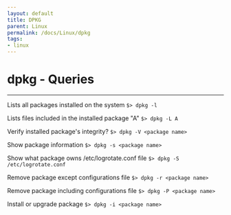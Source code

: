 ```yaml
---
layout: default
title: DPKG
parent: Linux
permalink: /docs/Linux/dpkg
tags:
- linux
---
```


# dpkg - Queries
---

Lists all packages installed on the system
`$> dpkg -l`

Lists files included in the installed package "A"
`$> dpkg -L A`

Verify installed package's integrity?
`$> dpkg -V <package name>`

Show package information
`$> dpkg -s <package name>`

Show what package owns /etc/logrotate.conf file
`$> dpkg -S /etc/logrotate.conf`

Remove package except configurations file
`$> dpkg -r <package name>`

Remove package including configurations file
`$> dpkg -P <package name>`

Install or upgrade package
`$> dpkg -i <package name>`
